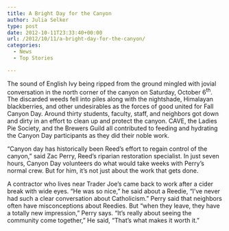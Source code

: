 ```yaml
---
title: A Bright Day for the Canyon
author: Julia Selker
type: post
date: 2012-10-11T23:33:40+00:00
url: /2012/10/11/a-bright-day-for-the-canyon/
categories:
  - News
  - Top Stories

---
```

<a href="http://www.reedquest.org/2012/10/a-bright-day-for-the-canyon/canyonday-slider/" rel="attachment wp-att-1714"><img class="alignright size-full wp-image-1714" title="Canyon Day Fall 2012" src="https://i0.wp.com/www.reedquest.org/wp-content/uploads/2012/10/canyonday-slider.jpg?resize=770%2C430" alt="" data-recalc-dims="1" /></a>The sound of English Ivy being ripped from the ground mingled with jovial conversation in the north corner of the canyon on Saturday, October 6<sup>th</sup>. The discarded weeds fell into piles along with the nightshade, Himalayan blackberries, and other undesirables as the forces of good united for Fall Canyon Day. Around thirty students, faculty, staff, and neighbors got down and dirty in an effort to clean up and protect the canyon. CAVE, the Ladies Pie Society, and the Brewers Guild all contributed to feeding and hydrating the Canyon Day participants as they did their noble work.

“Canyon day has historically been Reed’s effort to regain control of the canyon,” said Zac Perry, Reed’s riparian restoration specialist. In just seven hours, Canyon Day volunteers do what would take weeks with Perry’s normal crew. But for him, it’s not just about the work that gets done.

A contractor who lives near Trader Joe’s came back to work after a cider break with wide eyes. “He was so nice,” he said about a Reedie, “I’ve never had such a clear conversation about Catholicism.” Perry said that neighbors often have misconceptions about Reedies. But “when they leave, they have a totally new impression,” Perry says. “It’s really about seeing the community come together,” He said, “That’s what makes it worth it.”